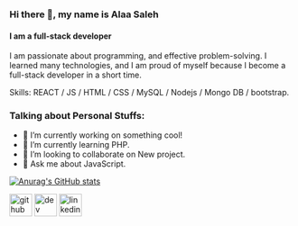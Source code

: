### Hi there 👋, my name is Alaa Saleh
#### I am a full-stack developer
I am passionate about
programming, and effective
problem-solving. I learned
many technologies, and I am
proud of myself because I
become a full-stack
developer in a short time.

Skills: REACT / JS / HTML / CSS / MySQL / Nodejs / Mongo DB / bootstrap.

### Talking about Personal Stuffs:
- 🔭 I’m currently working on something cool!
- 🌱 I’m currently learning PHP.
- 👯 I’m looking to collaborate on New project.
- 💬 Ask me about JavaScript.

[![Anurag's GitHub stats](https://github-readme-stats.vercel.app/api?username=AlaaSaleh7)](https://github.com/anuraghazra/github-readme-stats)

[<img src='https://cdn.jsdelivr.net/npm/simple-icons@3.0.1/icons/github.svg' alt='github' height='40'>](https://github.com/AlaaSaleh7)  [<img src='https://cdn.jsdelivr.net/npm/simple-icons@3.0.1/icons/dev-dot-to.svg' alt='dev' height='40'>](https://dev.to/AlaaSaleh7)  [<img src='https://cdn.jsdelivr.net/npm/simple-icons@3.0.1/icons/linkedin.svg' alt='linkedin' height='40'>](https://www.linkedin.com/in/https://www.linkedin.com/in/alaatahssen//)  



